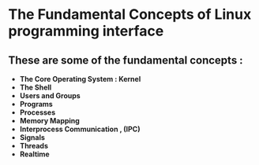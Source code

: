 
# The Fundamental Concepts of Linux programming interface 

## These are some of the fundamental concepts :

- **The Core Operating System : Kernel**
- **The Shell**
- **Users and Groups**
- **Programs**
- **Processes**
- **Memory Mapping**
- **Interprocess Communication , (IPC)**
- **Signals**
- **Threads**
- **Realtime**

<br />


